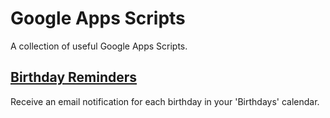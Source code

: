 # Google Apps Scripts

A collection of useful Google Apps Scripts.

## [Birthday Reminders](birthday-reminders/README.md)

Receive an email notification for each birthday in your 'Birthdays' calendar.
